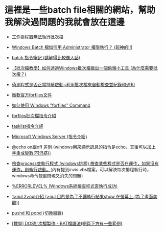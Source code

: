 # 這裡是一些batch file相關的網站，幫助我解決過問題的我就會放在這邊

- [工作排程器無法執行批次檔](https://itorz324.blogspot.com/2019/12/win10-TaskScheduler-not-run.html)

- [Windows Batch 檔如何用 Administrator 權限執行？ (超神的!!)](http://unconscious-droid.blogspot.com/2012/01/windows-batch-administrator.html)

- [batch 指令筆記 (講解得比較像人話)](https://blog.poychang.net/note-batch/)

- [【批次檔教學】如何透過Windows批次檔做出一個偷懶小工具 (為什麼需要批次檔？)](https://www.johntool.com/batch-open-files-automatically/)

- [偵測程式是否正常持續啟動~利用批次檔來自動檢查並紀錄和通知](http://tech.smallya.net/2016/05/27/%E5%81%B5%E6%B8%AC%E6%9C%8D%E5%8B%99%E6%98%AF%E5%90%A6%E6%AD%A3%E5%B8%B8%E5%95%9F%E5%8B%95%E8%87%AA%E5%8B%95%E9%80%9A%E7%9F%A5/)

- [微軟官方forfiles文件](https://docs.microsoft.com/en-us/windows-server/administration/windows-commands/)

- [如何使用 Windows "forfiles" Command](https://itorz324.blogspot.com/2020/05/windows-command-forfiles.html)

- [forfiles批次檔指令介紹](http://4i4u.com/blog/windows-forfiles-bat/)

- [tasklist指令介紹](https://blog.csdn.net/wanlixingzhe/article/details/7181165)

- [Microsoft Windows Server (指令介紹)](https://ithelp.ithome.com.tw/users/20005121/ironman/332?page=2)

- [@echo on跟off 差別 (windows用來顯示訊息的指令是echo，其後可以加上字串或變數(可混搭))](http://forum.twbts.com/thread-10177-1-1.html)

- [檢查process並執行程式 (windows排程) 檢查某些程式是否在運作，如果沒有運作，則執行啟動。](http://pinecone-note.blogspot.com/2018/11/process-windows-batch.html)(內有提到invis.vbs檔案，可以解決每次排程執行時，windows命令視窗閃現又消失的問題)

- [%ERRORLEVEL% (Windows系統檢查程式否執行成功)](https://blog.miniasp.com/post/2010/10/04/Windows-Batch-ERRORLEVEL-and-Linux-Bash-Exit-Status)

- [1>nul 2>nul介紹 (>nul 目的是為了不讓執行結果show 在螢幕上 (為了畫面美觀))](http://adalf0722.blogspot.com/2008/12/nul.html)

- [pushd 和 popd (切換目錄)](https://blog.xuite.net/tolarku/blog/35687090-DOS+Command+-+pushd+popd+-+%E5%88%87%E6%8F%9B%E7%9B%AE%E9%8C%84)

- [[教學] DOS批次檔製作 - BAT檔語法(網頁下方有一些範例)](https://davidhu0903ex3.pixnet.net/blog/post/443069270-%5B%E6%95%99%E5%AD%B8%5D-dos%E6%89%B9%E6%AC%A1%E6%AA%94%E8%A3%BD%E4%BD%9C---bat%E6%AA%94%E8%AA%9E%E6%B3%95)
